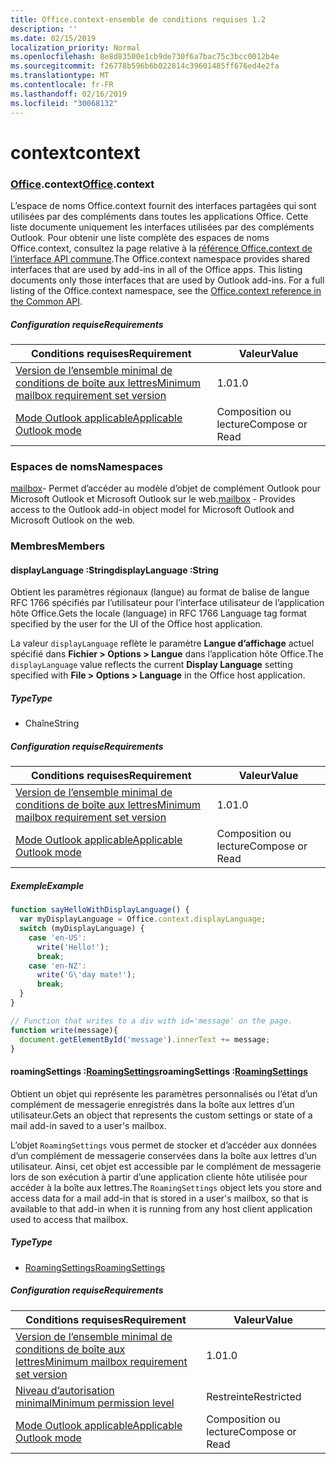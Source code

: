 ```yaml
---
title: Office.context-ensemble de conditions requises 1.2
description: ''
ms.date: 02/15/2019
localization_priority: Normal
ms.openlocfilehash: 8e8d83500e1cb9de730f6a7bac75c3bcc0012b4e
ms.sourcegitcommit: f26778b596b6b022814c39601485ff676ed4e2fa
ms.translationtype: MT
ms.contentlocale: fr-FR
ms.lasthandoff: 02/16/2019
ms.locfileid: "30068132"
---
```

# <a name="context"></a><span data-ttu-id="852d6-102">context</span><span class="sxs-lookup"><span data-stu-id="852d6-102">context</span></span>

### <a name="officeofficemdcontext"></a><span data-ttu-id="852d6-103">[Office](Office.md).context</span><span class="sxs-lookup"><span data-stu-id="852d6-103">[Office](Office.md).context</span></span>

<span data-ttu-id="852d6-p101">L’espace de noms Office.context fournit des interfaces partagées qui sont utilisées par des compléments dans toutes les applications Office. Cette liste documente uniquement les interfaces utilisées par des compléments Outlook. Pour obtenir une liste complète des espaces de noms Office.context, consultez la page relative à la [référence Office.context de l’interface API commune](/javascript/api/office/office.context).</span><span class="sxs-lookup"><span data-stu-id="852d6-p101">The Office.context namespace provides shared interfaces that are used by add-ins in all of the Office apps. This listing documents only those interfaces that are used by Outlook add-ins. For a full listing of the Office.context namespace, see the [Office.context reference in the Common API](/javascript/api/office/office.context).</span></span>


##### <a name="requirements"></a><span data-ttu-id="852d6-106">Configuration requise</span><span class="sxs-lookup"><span data-stu-id="852d6-106">Requirements</span></span>

|<span data-ttu-id="852d6-107">Conditions requises</span><span class="sxs-lookup"><span data-stu-id="852d6-107">Requirement</span></span>| <span data-ttu-id="852d6-108">Valeur</span><span class="sxs-lookup"><span data-stu-id="852d6-108">Value</span></span>|
|---|---|
|[<span data-ttu-id="852d6-109">Version de l’ensemble minimal de conditions de boîte aux lettres</span><span class="sxs-lookup"><span data-stu-id="852d6-109">Minimum mailbox requirement set version</span></span>](/office/dev/add-ins/reference/requirement-sets/outlook-api-requirement-sets)| <span data-ttu-id="852d6-110">1.0</span><span class="sxs-lookup"><span data-stu-id="852d6-110">1.0</span></span>|
|[<span data-ttu-id="852d6-111">Mode Outlook applicable</span><span class="sxs-lookup"><span data-stu-id="852d6-111">Applicable Outlook mode</span></span>](https://docs.microsoft.com/outlook/add-ins/#extension-points)| <span data-ttu-id="852d6-112">Composition ou lecture</span><span class="sxs-lookup"><span data-stu-id="852d6-112">Compose or Read</span></span>|

### <a name="namespaces"></a><span data-ttu-id="852d6-113">Espaces de noms</span><span class="sxs-lookup"><span data-stu-id="852d6-113">Namespaces</span></span>

<span data-ttu-id="852d6-114">[mailbox](office.context.mailbox.md)- Permet d’accéder au modèle d’objet de complément Outlook pour Microsoft Outlook et Microsoft Outlook sur le web.</span><span class="sxs-lookup"><span data-stu-id="852d6-114">[mailbox](office.context.mailbox.md) - Provides access to the Outlook add-in object model for Microsoft Outlook and Microsoft Outlook on the web.</span></span>

### <a name="members"></a><span data-ttu-id="852d6-115">Membres</span><span class="sxs-lookup"><span data-stu-id="852d6-115">Members</span></span>

####  <a name="displaylanguage-string"></a><span data-ttu-id="852d6-116">displayLanguage :String</span><span class="sxs-lookup"><span data-stu-id="852d6-116">displayLanguage :String</span></span>

<span data-ttu-id="852d6-117">Obtient les paramètres régionaux (langue) au format de balise de langue RFC 1766 spécifiés par l’utilisateur pour l’interface utilisateur de l’application hôte Office.</span><span class="sxs-lookup"><span data-stu-id="852d6-117">Gets the locale (language) in RFC 1766 Language tag format specified by the user for the UI of the Office host application.</span></span>

<span data-ttu-id="852d6-118">La valeur `displayLanguage` reflète le paramètre **Langue d’affichage** actuel spécifié dans **Fichier > Options > Langue** dans l’application hôte Office.</span><span class="sxs-lookup"><span data-stu-id="852d6-118">The `displayLanguage` value reflects the current **Display Language** setting specified with **File > Options > Language** in the Office host application.</span></span>

##### <a name="type"></a><span data-ttu-id="852d6-119">Type</span><span class="sxs-lookup"><span data-stu-id="852d6-119">Type</span></span>

*   <span data-ttu-id="852d6-120">Chaîne</span><span class="sxs-lookup"><span data-stu-id="852d6-120">String</span></span>

##### <a name="requirements"></a><span data-ttu-id="852d6-121">Configuration requise</span><span class="sxs-lookup"><span data-stu-id="852d6-121">Requirements</span></span>

|<span data-ttu-id="852d6-122">Conditions requises</span><span class="sxs-lookup"><span data-stu-id="852d6-122">Requirement</span></span>| <span data-ttu-id="852d6-123">Valeur</span><span class="sxs-lookup"><span data-stu-id="852d6-123">Value</span></span>|
|---|---|
|[<span data-ttu-id="852d6-124">Version de l’ensemble minimal de conditions de boîte aux lettres</span><span class="sxs-lookup"><span data-stu-id="852d6-124">Minimum mailbox requirement set version</span></span>](/office/dev/add-ins/reference/requirement-sets/outlook-api-requirement-sets)| <span data-ttu-id="852d6-125">1.0</span><span class="sxs-lookup"><span data-stu-id="852d6-125">1.0</span></span>|
|[<span data-ttu-id="852d6-126">Mode Outlook applicable</span><span class="sxs-lookup"><span data-stu-id="852d6-126">Applicable Outlook mode</span></span>](https://docs.microsoft.com/outlook/add-ins/#extension-points)| <span data-ttu-id="852d6-127">Composition ou lecture</span><span class="sxs-lookup"><span data-stu-id="852d6-127">Compose or Read</span></span>|

##### <a name="example"></a><span data-ttu-id="852d6-128">Exemple</span><span class="sxs-lookup"><span data-stu-id="852d6-128">Example</span></span>

```javascript
function sayHelloWithDisplayLanguage() {
  var myDisplayLanguage = Office.context.displayLanguage;
  switch (myDisplayLanguage) {
    case 'en-US':
      write('Hello!');
      break;
    case 'en-NZ':
      write('G\'day mate!');
      break;
  }
}

// Function that writes to a div with id='message' on the page.
function write(message){
  document.getElementById('message').innerText += message;
}
```

####  <a name="roamingsettings-roamingsettingsjavascriptapioutlook12officeroamingsettings"></a><span data-ttu-id="852d6-129">roamingSettings :[RoamingSettings](/javascript/api/outlook_1_2/office.RoamingSettings)</span><span class="sxs-lookup"><span data-stu-id="852d6-129">roamingSettings :[RoamingSettings](/javascript/api/outlook_1_2/office.RoamingSettings)</span></span>

<span data-ttu-id="852d6-130">Obtient un objet qui représente les paramètres personnalisés ou l’état d’un complément de messagerie enregistrés dans la boîte aux lettres d’un utilisateur.</span><span class="sxs-lookup"><span data-stu-id="852d6-130">Gets an object that represents the custom settings or state of a mail add-in saved to a user's mailbox.</span></span>

<span data-ttu-id="852d6-131">L’objet `RoamingSettings` vous permet de stocker et d’accéder aux données d’un complément de messagerie conservées dans la boîte aux lettres d’un utilisateur. Ainsi, cet objet est accessible par le complément de messagerie lors de son exécution à partir d’une application cliente hôte utilisée pour accéder à la boîte aux lettres.</span><span class="sxs-lookup"><span data-stu-id="852d6-131">The `RoamingSettings` object lets you store and access data for a mail add-in that is stored in a user's mailbox, so that is available to that add-in when it is running from any host client application used to access that mailbox.</span></span>

##### <a name="type"></a><span data-ttu-id="852d6-132">Type</span><span class="sxs-lookup"><span data-stu-id="852d6-132">Type</span></span>

*   [<span data-ttu-id="852d6-133">RoamingSettings</span><span class="sxs-lookup"><span data-stu-id="852d6-133">RoamingSettings</span></span>](/javascript/api/outlook_1_2/office.RoamingSettings)

##### <a name="requirements"></a><span data-ttu-id="852d6-134">Configuration requise</span><span class="sxs-lookup"><span data-stu-id="852d6-134">Requirements</span></span>

|<span data-ttu-id="852d6-135">Conditions requises</span><span class="sxs-lookup"><span data-stu-id="852d6-135">Requirement</span></span>| <span data-ttu-id="852d6-136">Valeur</span><span class="sxs-lookup"><span data-stu-id="852d6-136">Value</span></span>|
|---|---|
|[<span data-ttu-id="852d6-137">Version de l’ensemble minimal de conditions de boîte aux lettres</span><span class="sxs-lookup"><span data-stu-id="852d6-137">Minimum mailbox requirement set version</span></span>](/office/dev/add-ins/reference/requirement-sets/outlook-api-requirement-sets)| <span data-ttu-id="852d6-138">1.0</span><span class="sxs-lookup"><span data-stu-id="852d6-138">1.0</span></span>|
|[<span data-ttu-id="852d6-139">Niveau d’autorisation minimal</span><span class="sxs-lookup"><span data-stu-id="852d6-139">Minimum permission level</span></span>](https://docs.microsoft.com/outlook/add-ins/understanding-outlook-add-in-permissions)| <span data-ttu-id="852d6-140">Restreinte</span><span class="sxs-lookup"><span data-stu-id="852d6-140">Restricted</span></span>|
|[<span data-ttu-id="852d6-141">Mode Outlook applicable</span><span class="sxs-lookup"><span data-stu-id="852d6-141">Applicable Outlook mode</span></span>](https://docs.microsoft.com/outlook/add-ins/#extension-points)| <span data-ttu-id="852d6-142">Composition ou lecture</span><span class="sxs-lookup"><span data-stu-id="852d6-142">Compose or Read</span></span>|
